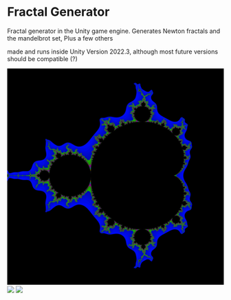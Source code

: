# Fractal Generator
Fractal generator in the Unity game engine. Generates Newton fractals and the mandelbrot set, Plus a few others

 made and runs inside Unity Version 2022.3, although most future versions should be compatible (?)

<img src = "Assets/Saved_Images/Mandel_01.png">
<img src = "Assets/Saved_Images/Newton 01.png">
<img src = "Assets/Saved_Images/Rift.png">